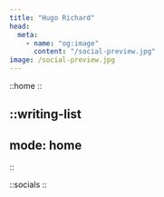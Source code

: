 ```yaml
---
title: "Hugo Richard"
head:
  meta:
    - name: "og:image"
      content: "/social-preview.jpg"
image: /social-preview.jpg
---
```


::home
::

::writing-list
---
mode: home
---
::

::socials
::
